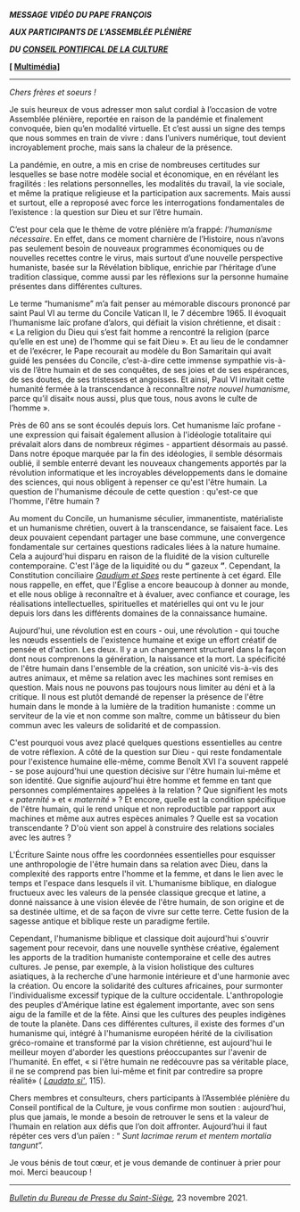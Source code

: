 ***MESSAGE VIDÉO DU PAPE FRANÇOIS***

***AUX PARTICIPANTS DE L'ASSEMBLÉE PLÉNIÈRE***

***DU [CONSEIL PONTIFICAL DE LA CULTURE](https://www.vatican.va/roman_curia/pontifical_councils/cultr/index_fr.htm)***

**[ [Multimédia](http://w2.vatican.va/content/francesco/fr/events/event.dir.html/content/vaticanevents/fr/2021/11/23/videomessaggio-plenaria-pcc.html)]**

__________________________________

*Chers frères et soeurs !*

Je suis heureux de vous adresser mon salut cordial à l’occasion de votre Assemblée plénière, reportée en raison de la pandémie et finalement convoquée, bien qu’en modalité virtuelle. Et c’est aussi un signe des temps que nous sommes en train de vivre : dans l’univers numérique, tout devient incroyablement proche, mais sans la chaleur de la présence.

La pandémie, en outre, a mis en crise de nombreuses certitudes sur lesquelles se base notre modèle social et économique, en en révélant les fragilités : les relations personnelles, les modalités du travail, la vie sociale, et même la pratique religieuse et la participation aux sacrements. Mais aussi et surtout, elle a reproposé avec force les interrogations fondamentales de l’existence : la question sur Dieu et sur l’être humain.

C’est pour cela que le thème de votre plénière m’a frappé: *l’humanisme nécessaire*. En effet, dans ce moment charnière de l’Histoire, nous n’avons pas seulement besoin de nouveaux programmes économiques ou de nouvelles recettes contre le virus, mais surtout d’une nouvelle perspective humaniste, basée sur la Révélation biblique, enrichie par l’héritage d’une tradition classique, comme aussi par les réflexions sur la personne humaine présentes dans différentes cultures.

Le terme “humanisme” m’a fait penser au mémorable discours prononcé par saint Paul VI au terme du Concile Vatican II, le 7 décembre 1965. Il évoquait l’humanisme laïc profane d’alors, qui défiait la vision chrétienne, et disait : « La religion du Dieu qui s’est fait homme a rencontré la religion (parce qu’elle en est une) de l’homme qui se fait Dieu ». Et au lieu de le condamner et de l’exécrer, le Pape recourait au modèle du Bon Samaritain qui avait guidé les pensées du Concile, c’est-à-dire cette immense sympathie vis-à-vis de l’être humain et de ses conquêtes, de ses joies et de ses espérances, de ses doutes, de ses tristesses et angoisses. Et ainsi, Paul VI invitait cette humanité fermée à la transcendance à reconnaître *notre nouvel humanisme,* parce qu’il disait« nous aussi, plus que tous, nous avons le culte de l’homme ».

Près de 60 ans se sont écoulés depuis lors. Cet humanisme laïc profane - une expression qui faisait également allusion à l'idéologie totalitaire qui prévalait alors dans de nombreux régimes - appartient désormais au passé. Dans notre époque marquée par la fin des idéologies, il semble désormais oublié, il semble enterré devant les nouveaux changements apportés par la révolution informatique et les incroyables développements dans le domaine des sciences, qui nous obligent à repenser ce qu'est l'être humain. La question de l'humanisme découle de cette question : qu'est-ce que l'homme, l'être humain ?

Au moment du Concile, un humanisme séculier, immanentiste, matérialiste et un humanisme chrétien, ouvert à la transcendance, se faisaient face. Les deux pouvaient cependant partager une base commune, une convergence fondamentale sur certaines questions radicales liées à la nature humaine. Cela a aujourd'hui disparu en raison de la fluidité de la vision culturelle contemporaine. C'est l'âge de la liquidité ou du **“** gazeux **”**. Cependant, la Constitution conciliaire *[Gaudium et Spes](https://www.vatican.va/archive/hist_councils/ii_vatican_council/documents/vat-ii_const_19651207_gaudium-et-spes_fr.html)* reste pertinente à cet égard. Elle nous rappelle, en effet, que l'Église a encore beaucoup à donner au monde, et elle nous oblige à reconnaître et à évaluer, avec confiance et courage, les réalisations intellectuelles, spirituelles et matérielles qui ont vu le jour depuis lors dans les différents domaines de la connaissance humaine.

Aujourd'hui, une révolution est en cours - oui, une révolution - qui touche les nœuds essentiels de l'existence humaine et exige un effort créatif de pensée et d'action. Les deux. Il y a un changement structurel dans la façon dont nous comprenons la génération, la naissance et la mort. La spécificité de l'être humain dans l'ensemble de la création, son unicité vis-à-vis des autres animaux, et même sa relation avec les machines sont remises en question. Mais nous ne pouvons pas toujours nous limiter au déni et à la critique. Il nous est plutôt demandé de repenser la présence de l'être humain dans le monde à la lumière de la tradition humaniste : comme un serviteur de la vie et non comme son maître, comme un bâtisseur du bien commun avec les valeurs de solidarité et de compassion.

C'est pourquoi vous avez placé quelques questions essentielles au centre de votre réflexion. A côté de la question sur Dieu - qui reste fondamentale pour l'existence humaine elle-même, comme Benoît XVI l'a souvent rappelé - se pose aujourd'hui une question décisive sur l'être humain lui-même et son identité. Que signifie aujourd'hui être homme et femme en tant que personnes complémentaires appelées à la relation ? Que signifient les mots « *paternité* » et « *maternité* » ? Et encore, quelle est la condition spécifique de l'être humain, qui le rend unique et non reproductible par rapport aux machines et même aux autres espèces animales ? Quelle est sa vocation transcendante ? D'où vient son appel à construire des relations sociales avec les autres ?

L'Écriture Sainte nous offre les coordonnées essentielles pour esquisser une anthropologie de l'être humain dans sa relation avec Dieu, dans la complexité des rapports entre l'homme et la femme, et dans le lien avec le temps et l'espace dans lesquels il vit. L'humanisme biblique, en dialogue fructueux avec les valeurs de la pensée classique grecque et latine, a donné naissance à une vision élevée de l'être humain, de son origine et de sa destinée ultime, et de sa façon de vivre sur cette terre. Cette fusion de la sagesse antique et biblique reste un paradigme fertile.

Cependant, l'humanisme biblique et classique doit aujourd'hui s'ouvrir sagement pour recevoir, dans une nouvelle synthèse créative, également les apports de la tradition humaniste contemporaine et celle des autres cultures. Je pense, par exemple, à la vision holistique des cultures asiatiques, à la recherche d'une harmonie intérieure et d'une harmonie avec la création. Ou encore la solidarité des cultures africaines, pour surmonter l'individualisme excessif typique de la culture occidentale. L'anthropologie des peuples d'Amérique latine est également importante, avec son sens aigu de la famille et de la fête. Ainsi que les cultures des peuples indigènes de toute la planète. Dans ces différentes cultures, il existe des formes d'un humanisme qui, intégré à l'humanisme européen hérité de la civilisation gréco-romaine et transformé par la vision chrétienne, est aujourd'hui le meilleur moyen d'aborder les questions préoccupantes sur l'avenir de l'humanité. En effet, « si l'être humain ne redécouvre pas sa véritable place, il ne se comprend pas bien lui-même et finit par contredire sa propre réalité» ( *[Laudato si'](https://www.vatican.va/content/francesco/fr/encyclicals/documents/papa-francesco_20150524_enciclica-laudato-si.html#115.)*, 115).

Chers membres et consulteurs, chers participants à l’Assemblée plénière du Conseil pontifical de la Culture, je vous confirme mon soutien : aujourd’hui, plus que jamais, le monde a besoin de retrouver le sens et la valeur de l’humain en relation aux défis que l’on doit affronter. Aujourd’hui il faut répéter ces vers d’un païen : “ *Sunt lacrimae rerum et mentem mortalia tangunt”.*

Je vous bénis de tout cœur, et je vous demande de continuer à prier pour moi. Merci beaucoup !

________________

*[Bulletin du Bureau de Presse du Saint-Siège](https://press.vatican.va/content/salastampa/it/bollettino/pubblico/2021/11/23/0775/01630.html#fra),* 23 novembre 2021.